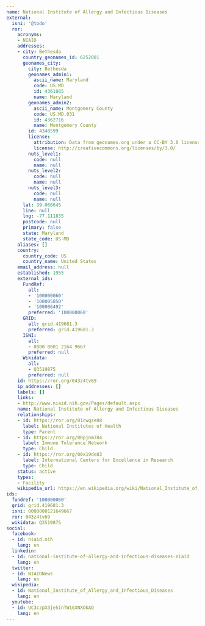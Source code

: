 ```yaml
---
name: National Institute of Allergy and Infectious Diseases
external:
  isni: '@todo'
  ror:
    acronyms:
    - NIAID
    addresses:
    - city: Bethesda
      country_geonames_id: 6252001
      geonames_city:
        city: Bethesda
        geonames_admin1:
          ascii_name: Maryland
          code: US.MD
          id: 4361885
          name: Maryland
        geonames_admin2:
          ascii_name: Montgomery County
          code: US.MD.031
          id: 4362716
          name: Montgomery County
        id: 4348599
        license:
          attribution: Data from geonames.org under a CC-BY 3.0 license
          license: http://creativecommons.org/licenses/by/3.0/
        nuts_level1:
          code: null
          name: null
        nuts_level2:
          code: null
          name: null
        nuts_level3:
          code: null
          name: null
      lat: 39.066645
      line: null
      lng: -77.111835
      postcode: null
      primary: false
      state: Maryland
      state_code: US-MD
    aliases: []
    country:
      country_code: US
      country_name: United States
    email_address: null
    established: 1955
    external_ids:
      FundRef:
        all:
        - '100000060'
        - '100005850'
        - '100006492'
        preferred: '100000060'
      GRID:
        all: grid.419681.3
        preferred: grid.419681.3
      ISNI:
        all:
        - 0000 0001 2164 9667
        preferred: null
      Wikidata:
        all:
        - Q3519875
        preferred: null
    id: https://ror.org/043z4tv69
    ip_addresses: []
    labels: []
    links:
    - http://www.niaid.nih.gov/Pages/default.aspx
    name: National Institute of Allergy and Infectious Diseases
    relationships:
    - id: https://ror.org/01cwqze88
      label: National Institutes of Health
      type: Parent
    - id: https://ror.org/00pjnm784
      label: Immune Tolerance Network
      type: Child
    - id: https://ror.org/00x19de83
      label: International Centers for Excellence in Research
      type: Child
    status: active
    types:
    - Facility
    wikipedia_url: https://en.wikipedia.org/wiki/National_Institute_of_Allergy_and_Infectious_Diseases
ids:
  fundref: '100000060'
  grid: grid.419681.3
  isni: 0000000121649667
  ror: 043z4tv69
  wikidata: Q3519875
social:
  facebook:
  - id: niaid.nih
    lang: en
  linkedin:
  - id: national-institute-of-allergy-and-infectious-diseases-niaid
    lang: en
  twitter:
  - id: NIAIDNews
    lang: en
  wikipedia:
  - id: National_Institute_of_Allergy_and_Infectious_Diseases
    lang: en
  youtube:
  - id: UC3czpX3je5inTW1GXNXOkAQ
    lang: en
---
```

